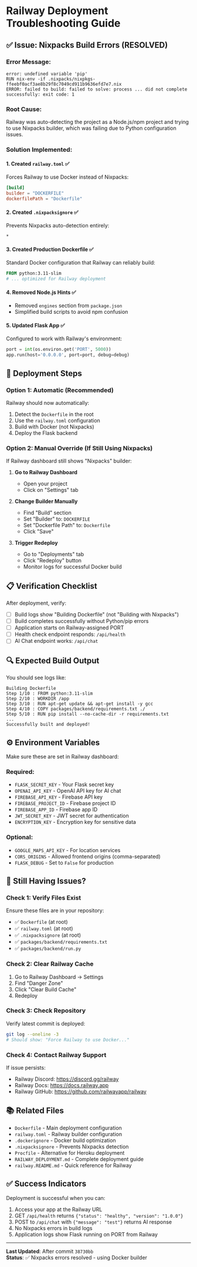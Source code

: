 # Railway Deployment Troubleshooting Guide

## ✅ Issue: Nixpacks Build Errors (RESOLVED)

### Error Message:
```
error: undefined variable 'pip'
RUN nix-env -if .nixpacks/nixpkgs-ffeebf0acf3ae8b29f8c7049cd911b9636efd7e7.nix
ERROR: failed to build: failed to solve: process ... did not complete successfully: exit code: 1
```

### Root Cause:
Railway was auto-detecting the project as a Node.js/npm project and trying to use Nixpacks builder, which was failing due to Python configuration issues.

### Solution Implemented:

#### 1. **Created `railway.toml`** ✅
Forces Railway to use Docker instead of Nixpacks:
```toml
[build]
builder = "DOCKERFILE"
dockerfilePath = "Dockerfile"
```

#### 2. **Created `.nixpacksignore`** ✅
Prevents Nixpacks auto-detection entirely:
```
*
```

#### 3. **Created Production Dockerfile** ✅
Standard Docker configuration that Railway can reliably build:
```dockerfile
FROM python:3.11-slim
# ... optimized for Railway deployment
```

#### 4. **Removed Node.js Hints** ✅
- Removed `engines` section from `package.json`
- Simplified build scripts to avoid npm confusion

#### 5. **Updated Flask App** ✅
Configured to work with Railway's environment:
```python
port = int(os.environ.get('PORT', 5000))
app.run(host='0.0.0.0', port=port, debug=debug)
```

## 🚀 Deployment Steps

### Option 1: Automatic (Recommended)
Railway should now automatically:
1. Detect the `Dockerfile` in the root
2. Use the `railway.toml` configuration
3. Build with Docker (not Nixpacks)
4. Deploy the Flask backend

### Option 2: Manual Override (If Still Using Nixpacks)

If Railway dashboard still shows "Nixpacks" builder:

1. **Go to Railway Dashboard**
   - Open your project
   - Click on "Settings" tab

2. **Change Builder Manually**
   - Find "Build" section
   - Set "Builder" to: `DOCKERFILE`
   - Set "Dockerfile Path" to: `Dockerfile`
   - Click "Save"

3. **Trigger Redeploy**
   - Go to "Deployments" tab
   - Click "Redeploy" button
   - Monitor logs for successful Docker build

## 📋 Verification Checklist

After deployment, verify:

- [ ] Build logs show "Building Dockerfile" (not "Building with Nixpacks")
- [ ] Build completes successfully without Python/pip errors
- [ ] Application starts on Railway-assigned PORT
- [ ] Health check endpoint responds: `/api/health`
- [ ] AI Chat endpoint works: `/api/chat`

## 🔍 Expected Build Output

You should see logs like:
```
Building Dockerfile
Step 1/10 : FROM python:3.11-slim
Step 2/10 : WORKDIR /app
Step 3/10 : RUN apt-get update && apt-get install -y gcc
Step 4/10 : COPY packages/backend/requirements.txt ./
Step 5/10 : RUN pip install --no-cache-dir -r requirements.txt
...
Successfully built and deployed!
```

## ⚙️ Environment Variables

Make sure these are set in Railway dashboard:

### Required:
- `FLASK_SECRET_KEY` - Your Flask secret key
- `OPENAI_API_KEY` - OpenAI API key for AI chat
- `FIREBASE_API_KEY` - Firebase API key
- `FIREBASE_PROJECT_ID` - Firebase project ID
- `FIREBASE_APP_ID` - Firebase app ID
- `JWT_SECRET_KEY` - JWT secret for authentication
- `ENCRYPTION_KEY` - Encryption key for sensitive data

### Optional:
- `GOOGLE_MAPS_API_KEY` - For location services
- `CORS_ORIGINS` - Allowed frontend origins (comma-separated)
- `FLASK_DEBUG` - Set to `False` for production

## 🐛 Still Having Issues?

### Check 1: Verify Files Exist
Ensure these files are in your repository:
- ✅ `Dockerfile` (at root)
- ✅ `railway.toml` (at root)
- ✅ `.nixpacksignore` (at root)
- ✅ `packages/backend/requirements.txt`
- ✅ `packages/backend/run.py`

### Check 2: Clear Railway Cache
1. Go to Railway Dashboard → Settings
2. Find "Danger Zone"
3. Click "Clear Build Cache"
4. Redeploy

### Check 3: Check Repository
Verify latest commit is deployed:
```bash
git log --oneline -3
# Should show: "Force Railway to use Docker..."
```

### Check 4: Contact Railway Support
If issue persists:
- Railway Discord: https://discord.gg/railway
- Railway Docs: https://docs.railway.app
- Railway GitHub: https://github.com/railwayapp/railway

## 📚 Related Files

- `Dockerfile` - Main deployment configuration
- `railway.toml` - Railway builder configuration
- `.dockerignore` - Docker build optimization
- `.nixpacksignore` - Prevents Nixpacks detection
- `Procfile` - Alternative for Heroku deployment
- `RAILWAY_DEPLOYMENT.md` - Complete deployment guide
- `railway.README.md` - Quick reference for Railway

## ✅ Success Indicators

Deployment is successful when you can:
1. Access your app at the Railway URL
2. GET `/api/health` returns `{"status": "healthy", "version": "1.0.0"}`
3. POST to `/api/chat` with `{"message": "test"}` returns AI response
4. No Nixpacks errors in build logs
5. Application logs show Flask running on PORT from Railway

---

**Last Updated**: After commit `38730bb`  
**Status**: ✅ Nixpacks errors resolved - using Docker builder


